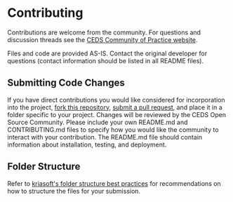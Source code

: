 # Contributing
Contributions are welcome from the community. For questions and discussion threads see the [CEDS Community of Practice website]( https://ceds.grads360.org/#program).

Files and code are provided AS-IS.  Contact the original developer for questions (contact information should be listed in all README files).

## Submitting Code Changes
If you have direct contributions you would like considered for incorporation into the project, [fork this repository](https://help.github.com/articles/fork-a-repo/), [submit a pull request](https://help.github.com/articles/about-pull-requests/), and place it in a folder specific to your project. Changes will be reviewed by the CEDS Open Source Community.  Please include your own README.md and CONTRIBUTING.md files to specify how you would like the community to interact with your contribution. The README.md file should contain information about installation, testing, and deployment.

## Folder Structure 
Refer to [kriasoft's folder structure best practices](https://github.com/kriasoft/Folder-Structure-Conventions) for recommendations on how to structure the files for your submission. 
